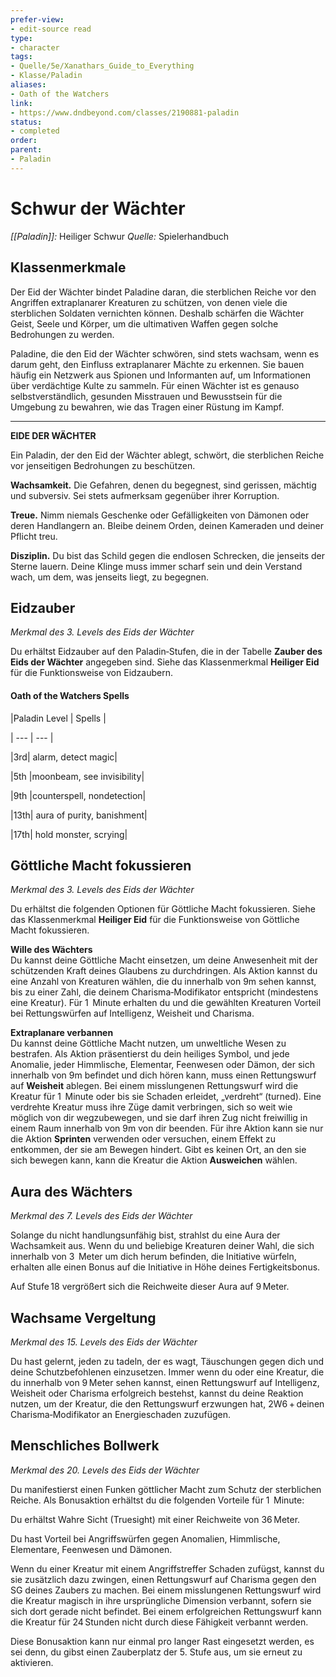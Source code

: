 ```yaml
---
prefer-view: 
- edit-source read
type: 
- character
tags: 
- Quelle/5e/Xanathars_Guide_to_Everything
- Klasse/Paladin 
aliases: 
- Oath of the Watchers
link:
- https://www.dndbeyond.com/classes/2190881-paladin
status:
- completed
order:
parent:
- Paladin
---
```

# Schwur der Wächter
_[[Paladin]]:_ Heiliger Schwur
_Quelle:_ Spielerhandbuch

## Klassenmerkmale
Der Eid der Wächter bindet Paladine daran, die sterblichen Reiche vor den Angriffen extraplanarer Kreaturen zu schützen, von denen viele die sterblichen Soldaten vernichten können. Deshalb schärfen die Wächter Geist, Seele und Körper, um die ultimativen Waffen gegen solche Bedrohungen zu werden.

Paladine, die den Eid der Wächter schwören, sind stets wachsam, wenn es darum geht, den Einfluss extraplanarer Mächte zu erkennen. Sie bauen häufig ein Netzwerk aus Spionen und Informanten auf, um Informationen über verdächtige Kulte zu sammeln. Für einen Wächter ist es genauso selbstverständlich, gesunden Misstrauen und Bewusstsein für die Umgebung zu bewahren, wie das Tragen einer Rüstung im Kampf.

* * *

**EIDE DER WÄCHTER**

Ein Paladin, der den Eid der Wächter ablegt, schwört, die sterblichen Reiche vor jenseitigen Bedrohungen zu beschützen.

**Wachsamkeit.** Die Gefahren, denen du begegnest, sind gerissen, mächtig und subversiv. Sei stets aufmerksam gegenüber ihrer Korruption.

**Treue.** Nimm niemals Geschenke oder Gefälligkeiten von Dämonen oder deren Handlangern an. Bleibe deinem Orden, deinen Kameraden und deiner Pflicht treu.

**Disziplin.** Du bist das Schild gegen die endlosen Schrecken, die jenseits der Sterne lauern. Deine Klinge muss immer scharf sein und dein Verstand wach, um dem, was jenseits liegt, zu begegnen.

**Eidzauber**
-------------

_Merkmal des 3. Levels des Eids der Wächter_

Du erhältst Eidzauber auf den Paladin‑Stufen, die in der Tabelle **Zauber des Eids der Wächter** angegeben sind. Siehe das Klassenmerkmal **Heiliger Eid** für die Funktionsweise von Eidzaubern.

#### Oath of the Watchers Spells

|Paladin Level | Spells |

| --- | --- |

|3rd| alarm, detect magic|

|5th |moonbeam, see invisibility|

|9th |counterspell, nondetection|

|13th| aura of purity, banishment|

|17th| hold monster, scrying|

**Göttliche Macht fokussieren**
-------------------------------

_Merkmal des 3. Levels des Eids der Wächter_

Du erhältst die folgenden Optionen für Göttliche Macht fokussieren. Siehe das Klassenmerkmal **Heiliger Eid** für die Funktionsweise von Göttliche Macht fokussieren.

**Wille des Wächters**  
Du kannst deine Göttliche Macht einsetzen, um deine Anwesenheit mit der schützenden Kraft deines Glaubens zu durchdringen. Als Aktion kannst du eine Anzahl von Kreaturen wählen, die du innerhalb von 9m sehen kannst, bis zu einer Zahl, die deinem Charisma‑Modifikator entspricht (mindestens eine Kreatur). Für 1  Minute erhalten du und die gewählten Kreaturen Vorteil bei Rettungswürfen auf Intelligenz, Weisheit und Charisma.

**Extraplanare verbannen**  
Du kannst deine Göttliche Macht nutzen, um unweltliche Wesen zu bestrafen. Als Aktion präsentierst du dein heiliges Symbol, und jede Anomalie, jeder Himmlische, Elementar, Feenwesen oder Dämon, der sich innerhalb von 9m befindet und dich hören kann, muss einen Rettungswurf auf **Weisheit** ablegen. Bei einem misslungenen Rettungswurf wird die Kreatur für 1  Minute oder bis sie Schaden erleidet, „verdreht“ (turned). Eine verdrehte Kreatur muss ihre Züge damit verbringen, sich so weit wie möglich von dir wegzubewegen, und sie darf ihren Zug nicht freiwillig in einem Raum innerhalb von 9m von dir beenden. Für ihre Aktion kann sie nur die Aktion **Sprinten** verwenden oder versuchen, einem Effekt zu entkommen, der sie am Bewegen hindert. Gibt es keinen Ort, an den sie sich bewegen kann, kann die Kreatur die Aktion **Ausweichen** wählen.

**Aura des Wächters**
---------------------

_Merkmal des 7. Levels des Eids der Wächter_

Solange du nicht handlungsunfähig bist, strahlst du eine Aura der Wachsamkeit aus. Wenn du und beliebige Kreaturen deiner Wahl, die sich innerhalb von 3  Meter um dich herum befinden, die Initiative würfeln, erhalten alle einen Bonus auf die Initiative in Höhe deines Fertigkeitsbonus.

Auf Stufe 18 vergrößert sich die Reichweite dieser Aura auf 9 Meter.

**Wachsame Vergeltung**
-----------------------

_Merkmal des 15. Levels des Eids der Wächter_

Du hast gelernt, jeden zu tadeln, der es wagt, Täuschungen gegen dich und deine Schutzbefohlenen einzusetzen. Immer wenn du oder eine Kreatur, die du innerhalb von 9 Meter sehen kannst, einen Rettungswurf auf Intelligenz, Weisheit oder Charisma erfolgreich bestehst, kannst du deine Reaktion nutzen, um der Kreatur, die den Rettungswurf erzwungen hat, 2W6 + deinen Charisma‑Modifikator an Energieschaden zuzufügen.

**Menschliches Bollwerk**
-------------------------

_Merkmal des 20. Levels des Eids der Wächter_

Du manifestierst einen Funken göttlicher Macht zum Schutz der sterblichen Reiche. Als Bonusaktion erhältst du die folgenden Vorteile für 1  Minute:

Du erhältst Wahre Sicht (Truesight) mit einer Reichweite von 36 Meter.

Du hast Vorteil bei Angriffswürfen gegen Anomalien, Himmlische, Elementare, Feenwesen und Dämonen.

Wenn du einer Kreatur mit einem Angriffstreffer Schaden zufügst, kannst du sie zusätzlich dazu zwingen, einen Rettungswurf auf Charisma gegen den SG deines Zaubers zu machen. Bei einem misslungenen Rettungswurf wird die Kreatur magisch in ihre ursprüngliche Dimension verbannt, sofern sie sich dort gerade nicht befindet. Bei einem erfolgreichen Rettungswurf kann die Kreatur für 24 Stunden nicht durch diese Fähigkeit verbannt werden.

Diese Bonusaktion kann nur einmal pro langer Rast eingesetzt werden, es sei denn, du gibst einen Zauberplatz der 5. Stufe aus, um sie erneut zu aktivieren.